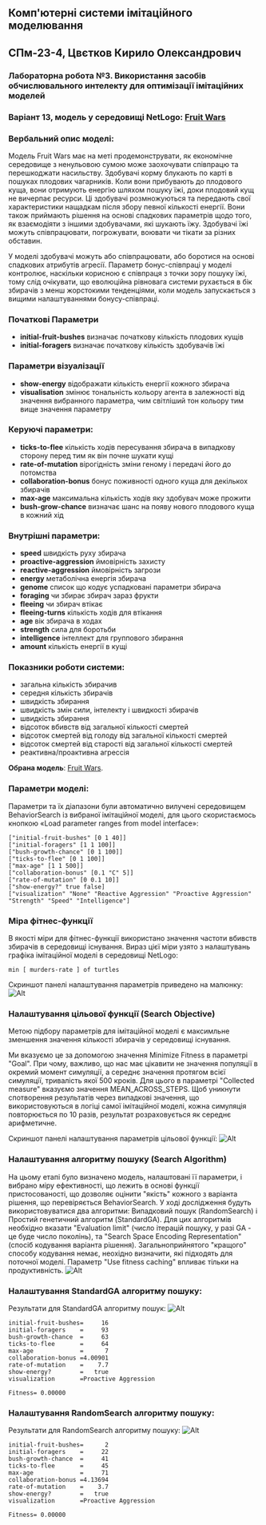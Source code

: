 ## Комп'ютерні системи імітаційного моделювання
## СПм-23-4, **Цвєтков Кирило Олександрович**
### Лабораторна робота №**3**. Використання засобів обчислювального интелекту для оптимізації імітаційних моделей

### Варіант 13, модель у середовищі NetLogo: [Fruit Wars](https://www.netlogoweb.org/launch#http://www.netlogoweb.org/assets/modelslib/Sample%20Models/Social%20Science/Economics/Fruit%20Wars.nlogo)

### Вербальний опис моделі:
Модель Fruit Wars має на меті продемонструвати, як економічне середовище з ненульовою сумою може заохочувати співпрацю та перешкоджати насильству. Здобувачі корму блукають по карті в пошуках плодових чагарників. Коли вони прибувають до плодового куща, вони отримують енергію шляхом пошуку їжі, доки плодовий кущ не вичерпає ресурси. Ці здобувачі розмножуються та передають свої характеристики нащадкам після збору певної кількості енергії. Вони також приймають рішення на основі спадкових параметрів щодо того, як взаємодіяти з іншими здобувачами, які шукають їжу. Здобувачі їжі можуть співпрацювати, погрожувати, воювати чи тікати за різних обставин.

У моделі здобувачі можуть або співпрацювати, або боротися на основі спадкових атрибутів агресії. Параметр бонус-співпраці у моделі контролює, наскільки корисною є співпраця з точки зору пошуку їжі, тому слід очікувати, що еволюційна рівновага системи рухається в бік збирачів з менш жорстокими тенденціями, коли модель запускається з вищими налаштуваннями бонусу-співпраці.

### Початкові Параметри
- **initial-fruit-bushes** визначає початкову кількість плодових кущів
- **initial-foragers** визначає початкову кількість здобувачів їжі

### Параметри візуалізації
- **show-energy** відображати кількість енергії кожного збирача
- **visualisation** змінює тональність кольору агента в залежності від значення вибранного параметра, чим світліший тон кольору тим вище значення параметру

### Керуючі параметри:
- **ticks-to-flee** кількість ходів пересування збирача в випадкову сторону перед тим як він почне шукати кущі
- **rate-of-mutation** вірогідність зміни геному і передачі його до потомства
- **collaboration-bonus** бонус поживності одного куща для декількох збирачів
- **max-age** максимальна кількість ходів яку здобувач може прожити
- **bush-grow-chance** визначає шанс на появу нового плодового куща в кожний хід

### Внутрішні параметри:

- **speed** швидкість руху збирача
- **proactive-aggression** ймовірність захисту
- **reactive-aggression** ймовірність загрози
- **energy** метаболічна енергія збирача
- **genome** список що кодує успадковані параметри збирача
- **foraging** чи збирає збирач зараз фрукти
- **fleeing** чи збирач втікає
- **fleeing-turns** кількість ходів для втікання
- **age** вік збирача в ходах
- **strength** сила для боротьби
- **intelligence** інтеллект для группового збирання
- **amount** кількість енергії в кущі

### Показники роботи системи:
- загальна кількість збирачив
- середня кількість збирачів
- швидкість збирання
- швидкість змін сили, інтелекту і швидкості збирачів
- швидкість збирання
- відсоток вбивств від загальної кількості смертей
- відсоток смертей від голоду від загальної кількості смертей
- відсоток смертей від старості від загальної кількості смертей
- реактивна/проактивна агрессія

**Обрана модель**:
[Fruit Wars](http://www.netlogoweb.org/launch#http://www.netlogoweb.org/assets/modelslib/Sample%20Models/Social%20Science/Economics/Fruit%20Wars.nlogo).

### Параметри моделі:
Параметри та їх діапазони були автоматично вилучені середовищем BehaviorSearch із вибраної імітаційної моделі, для цього скористаємось кнопкою «Load parameter ranges from model interface»:
```
["initial-fruit-bushes" [0 1 40]]
["initial-foragers" [1 1 100]]
["bush-growth-chance" [0 1 100]]
["ticks-to-flee" [0 1 100]]
["max-age" [1 1 500]]
["collaboration-bonus" [0.1 "C" 5]]
["rate-of-mutation" [0 0.1 10]]
["show-energy?" true false]
["visualization" "None" "Reactive Aggression" "Proactive Aggression" "Strength" "Speed" "Intelligence"] 
```

### Міра фітнес-функції
В якості міри для фітнес-функції використано значення частоти вбивств збирачів в середовищі існування. Вираз цієї міри узято з налаштувань графіка імітаційної моделі в середовищі NetLogo:
```
min [ murders-rate ] of turtles
```
Скриншот панелі налаштування параметрів приведено на малюнку:
![Alt](img1.png)

### Налаштування цільової функції (Search Objective)
Метою підбору параметрів для імітаційної моделі є максимльне зменшення значення кількості збирачів у середовищі існування.

Ми вказуємо це за допомогою значення Minimize Fitness в параметрі "Goal". При чому, важливо, що нас має цікавити не значення популяції в окремий момент симуляції, а середнє значення протягом всієї симуляції, тривалість якої 500 кроків. Для цього в параметрі "Collected measure" вказуємо значення MEAN_ACROSS_STEPS. Щоб уникнути спотворення результатів через випадкові значення, що використовуються в логіці самої імітаційної моделі, кожна симуляція повторюється по 10 разів, результат розраховується як середнє арифметичне.

Скриншот панелі налаштування параметрів цільової функції:
![Alt](img2.png)

### Налаштування алгоритму пошуку (Search Algorithm)
На цьому етапі було визначено модель, налаштовані її параметри, і вибрано міру ефективності, що лежить в основі функції пристосованості, що дозволяє оцінити "якість" кожного з варіанта рішення, що перевіряється BehaviorSearch. У ході дослідження будуть використовуватися два алгоритми: Випадковий пошук (RandomSearch) і Простий генетичний алгоритм (StandardGA). Для цих алгоритмів необхідно вказати "Evaluation limit" (число ітерацій пошуку, у разі GA - це буде число поколінь), та "Search Space Encoding Representation" (спосіб кодування варіанта рішення). Загальноприйнятого "кращого" способу кодування немає, неохідно визначити, які підходять для поточної моделі. Параметр "Use fitness caching" впливає тільки на продуктивність.
![Alt](img3.png)

### Налаштування StandardGA алгоритму пошуку:
Результати для StandardGA алгоритму пошук:
![Alt](img4.png)

```
initial-fruit-bushes=     16
initial-foragers    =     93
bush-growth-chance  =     63
ticks-to-flee       =     64
max-age             =      7
collaboration-bonus =4.00901
rate-of-mutation    =    7.7
show-energy?        =   true
visualization       =Proactive Aggression

Fitness= 0.00000
```

### Налаштування RandomSearch алгоритму пошуку:
Результати для RandomSearch алгоритму пошуку:
![Alt](img5.png)

```
initial-fruit-bushes=      2
initial-foragers    =     22
bush-growth-chance  =     41
ticks-to-flee       =     45
max-age             =     71
collaboration-bonus =4.13694
rate-of-mutation    =    3.7
show-energy?        =   true
visualization       =Proactive Aggression

Fitness= 0.00000
```